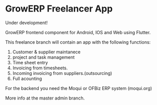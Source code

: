 # GrowERP Freelancer App

Under development!

GrowERP frontend component for Android, IOS and Web using Flutter.

This freelance branch will contain an app with the following functions:

1. Customer & supplier maintanece
2. project and task management
3. Time sheet entry
4. Invoicing from timesheets.
5. Incoming invoicing from suppliers.(outsourcing)
5. Full acounting

For the backend you need the Moqui or OFBiz ERP system (moqui.org) 

More info at the master admin branch.